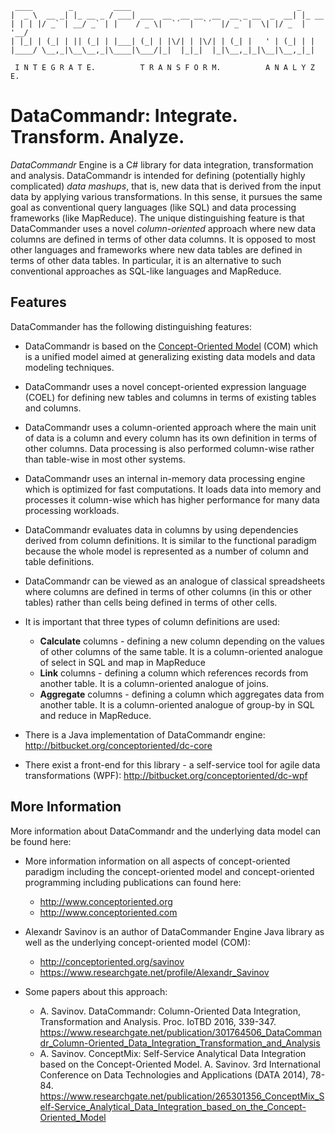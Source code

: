
     ____        _         ____                                     _
    |  _ \  __ _| |_ __ _ / ___| ___  __  __ __  __  __ _ __  _  __| |_ __ 
    | | | |/ _` | __/ _` | |    / _ \|  `´  |  `´  |/ _` |  \| |/ _  | '__/
    | |_| | (_| | || (_| | |___| (_| | |\/| | |\/| | (_| |   ' | (_| | |
    |____/ \__,_|\__\__,_|\____|\___/|_|  |_|_|  |_|\__,_|_|\__|\__,_|_|

	 I N T E G R A T E.          T R A N S F O R M.          A N A L Y Z E.

# DataCommandr: Integrate. Transform. Analyze. 

*DataCommandr* Engine is a C# library for data integration, transformation and analysis. DataCommandr is intended for defining (potentially highly complicated) *data mashups*, that is, new data that is derived from the input data by applying various transformations. In this sense, it pursues the same goal as conventional query languages (like SQL) and data processing frameworks (like MapReduce). The unique distinguishing feature is that DataCommander uses a novel *column-oriented* approach where new data columns are defined in terms of other data columns. It is opposed to most other languages and frameworks where new data tables are defined in terms of other data tables. In particular, it is an alternative to such conventional approaches as SQL-like languages and MapReduce. 

## Features 

DataCommander has the following distinguishing features: 

* DataCommandr is based on the [Concept-Oriented Model](http://conceptoriented.org) (COM) which is a unified model aimed at generalizing existing data models and data modeling techniques. 

* DataCommandr uses a novel concept-oriented expression language (COEL) for defining new tables and columns in terms of existing tables and columns. 

* DataCommandr uses a column-oriented approach where the main unit of data is a column and every column has its own definition in terms of other columns. Data processing is also performed column-wise rather than table-wise in most other systems. 

* DataCommandr uses an internal in-memory data processing engine which is optimized for fast computations. It loads data into memory and processes it column-wise which has higher performance for many data processing workloads.

* DataCommandr evaluates data in columns by using dependencies derived from column definitions. It is similar to the functional paradigm because the whole model is represented as a number of column and table definitions. 

* DataCommandr can be viewed as an analogue of classical spreadsheets where columns are defined in terms of other columns (in this or other tables) rather than cells being defined in terms of other cells. 

* It is important that three types of column definitions are used: 
  * **Calculate** columns - defining a new column depending on the values of other columns of the same table. It is a column-oriented analogue of select in SQL and map in MapReduce
  * **Link** columns - defining a column which references records from another table. It is a column-oriented analogue of joins.
  * **Aggregate** columns - defining a column which aggregates data from another table. It is a column-oriented analogue of group-by in SQL and reduce in MapReduce.

* There is a Java implementation of DataCommandr engine: http://bitbucket.org/conceptoriented/dc-core

* There exist a front-end for this library - a self-service tool for agile data transformations (WPF): http://bitbucket.org/conceptoriented/dc-wpf

## More Information

More information about DataCommandr and the underlying data model can be found here: 

* More information information on all aspects of concept-oriented paradigm including the concept-oriented model and concept-oriented programming including publications can found here: 
  * http://www.conceptoriented.org
  * http://www.conceptoriented.com

* Alexandr Savinov is an author of DataCommander Engine Java library as well as the underlying concept-oriented model (COM): 
  * http://conceptoriented.org/savinov
  * https://www.researchgate.net/profile/Alexandr_Savinov

* Some papers about this approach: 
  * A. Savinov. DataCommandr: Column-Oriented Data Integration, Transformation and Analysis. Proc. IoTBD 2016, 339-347. https://www.researchgate.net/publication/301764506_DataCommandr_Column-Oriented_Data_Integration_Transformation_and_Analysis
  * A. Savinov. ConceptMix: Self-Service Analytical Data Integration based on the Concept-Oriented Model. A. Savinov. 3rd International Conference on Data Technologies and Applications (DATA 2014), 78-84. https://www.researchgate.net/publication/265301356_ConceptMix_Self-Service_Analytical_Data_Integration_based_on_the_Concept-Oriented_Model
